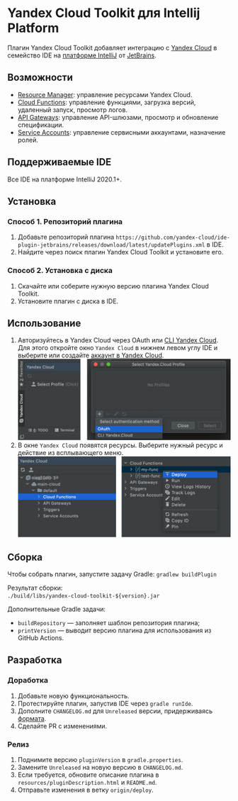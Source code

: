 # Yandex Cloud Toolkit для Intellij Platform

Плагин Yandex Cloud Toolkit добавляет интеграцию с [Yandex Cloud](https://cloud.yandex.ru/) в семейство IDE на [платформе IntelliJ](https://www.jetbrains.com/ru-ru/opensource/idea/) от [JetBrains](https://www.jetbrains.com).

## Возможности

* [Resource Manager](https://cloud.yandex.ru/docs/resource-manager/): управление ресурсами Yandex Cloud.
* [Cloud Functions](https://cloud.yandex.ru/docs/functions/): управление функциями, загрузка версий, удаленный запуск, просмотр логов.
* [API Gateways](https://cloud.yandex.ru/docs/api-gateway/): управление API-шлюзами, просмотр и обновление спецификации.
* [Service Accounts](https://cloud.yandex.ru/docs/iam/concepts/users/service-accounts): управление сервисными аккаунтами, назначение ролей.

## Поддерживаемые IDE

Все IDE на платформе IntelliJ 2020.1+.

## Установка

### Способ 1. Репозиторий плагина

1. Добавьте репозиторий плагина `https://github.com/yandex-cloud/ide-plugin-jetbrains/releases/download/latest/updatePlugins.xml` в IDE.
1. Найдите через поиск плагин Yandex Cloud Toolkit и установите его.

### Способ 2. Установка с диска

1. Скачайте или соберите нужную версию плагина Yandex Cloud Toolkit.
1. Установите плагин с диска в IDE.

## Использование

1. Авторизуйтесь в Yandex Cloud через OAuth или [CLI Yandex Cloud](https://cloud.yandex.ru/docs/cli/). Для этого откройте окно `Yandex Cloud` в нижнем левом углу IDE и выберите или создайте [аккаунт в Yandex Cloud](https://cloud.yandex.ru/docs/iam/concepts/#accounts).
![usage1.png](resources/usage1.png)
1. В окне `Yandex Cloud` появятся ресурсы. Выберите нужный ресурс и действие из всплывающего меню.
![usage2.png](resources/usage2.png)
   
## Сборка

Чтобы собрать плагин, запустите задачу Gradle:
`gradlew buildPlugin`  

Результат сборки:  
`./build/libs/yandex-cloud-toolkit-${version}.jar`

Дополнительные Gradle задачи:
* `buildRepository` — заполняет шаблон репозитория плагина;
* `printVersion` — выводит версию плагина для использования из GitHub Actions.

## Разработка

### Доработка

1. Добавьте новую функциональность.
1. Протестируйте плагин, запустив IDE через `gradle runIde`.
1. Дополните `CHANGELOG.md` для `Unreleased` версии, придерживаясь [формата](https://keepachangelog.com/en/1.0.0/).
1. Сделайте PR с изменениями.

### Релиз

1. Поднимите версию `pluginVersion` в `gradle.properties`.
1. Замените `Unreleased` на новую версию в `CHANGELOG.md`.
1. Если требуется, обновите описание плагина в `resources/pluginDescription.html` и `README.md`.
1. Отправьте изменения в ветку `origin/deploy`.
